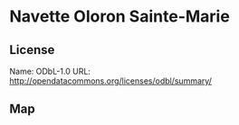 # Navette Oloron Sainte-Marie
    
## License

Name: ODbL-1.0
URL: http://opendatacommons.org/licenses/odbl/summary/

## Map

<WorldMap topic="Navette_Oloron_Sainte_Marie/vehicle_positions/#" />
